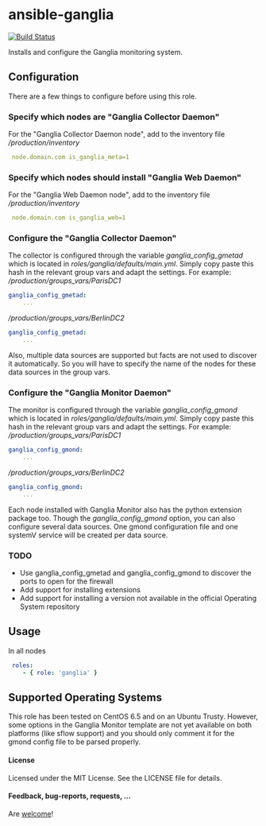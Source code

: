 ansible-ganglia
===============

[![Build Status](https://travis-ci.org/remysaissy/ansible-ganglia.png?branch=master)](https://travis-ci.org/remysaissy/ansible-ganglia)

Installs and configure the Ganglia monitoring system.

Configuration
-------------

There are a few things to configure before using this role.

### Specify which nodes are "Ganglia Collector Daemon" ###

For the "Ganglia Collector Daemon node", add to the inventory file
_<root>/production/inventory_
```yml
 node.domain.com is_ganglia_meta=1
```

### Specify which nodes should install "Ganglia Web Daemon" ###

For the "Ganglia Web Daemon node", add to the inventory file
_<root>/production/inventory_
```yml
 node.domain.com is_ganglia_web=1
```

### Configure the "Ganglia Collector Daemon" ###

The collector is configured through the variable _ganglia_config_gmetad_ which is located in _roles/ganglia/defaults/main.yml_.
Simply copy paste this hash in the relevant group vars and adapt the settings.
For example:
_<root>/production/groups_vars/ParisDC1_
```yml
ganglia_config_gmetad:
	...
```

_<root>/production/groups_vars/BerlinDC2_
```yml
ganglia_config_gmetad:
	...
```
Also, multiple data sources are supported but facts are not used to discover it automatically.
So you will have to specify the name of the nodes for these data sources in the group vars.

### Configure the "Ganglia Monitor Daemon" ###

The monitor is configured through the variable _ganglia_config_gmond_ which is located in _roles/ganglia/defaults/main.yml_.
Simply copy paste this hash in the relevant group vars and adapt the settings.
For example:
_<root>/production/groups_vars/ParisDC1_
```yml
ganglia_config_gmond:
	...
```

_<root>/production/groups_vars/BerlinDC2_
```yml
ganglia_config_gmond:
	...
```

Each node installed with Ganglia Monitor also has the python extension package too.
Though the _ganglia_config_gmond_ option, you can also configure several data sources.
One gmond configuration file and one systemV service will be created per data source.


### TODO ###

- Use ganglia_config_gmetad and ganglia_config_gmond to discover the ports to open for the firewall
- Add support for installing extensions
- Add support for installing a version not available in the official Operating System repository

Usage
-----

In all nodes
```yml
 roles: 
    - { role: 'ganglia' }
```

Supported Operating Systems
---------------------------

This role has been tested on CentOS 6.5 and on an Ubuntu Trusty.
However, some options in the Ganglia Monitor template are not yet available on both platforms (like sflow support) and you should only comment it for the gmond config file to be parsed properly.

#### License

Licensed under the MIT License. See the LICENSE file for details.


#### Feedback, bug-reports, requests, ...

Are [welcome](https://github.com/ansibles/monit/issues)!